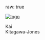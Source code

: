 raw: true

<a href="index.md" class="logo_link"><img class="logo" src="assets/logo.jpg" alt="logo"/></a>
<div class="title">Kai <br> Kitagawa-Jones</div>